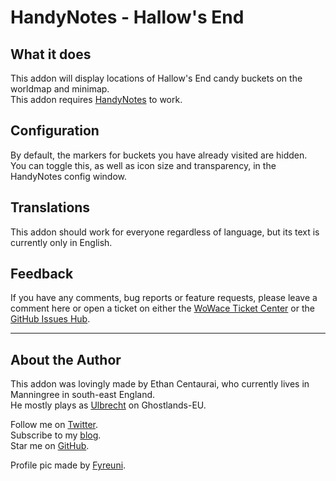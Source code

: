 ﻿HandyNotes - Hallow's End
=========================


What it does
------------

This addon will display locations of Hallow's End candy buckets on the worldmap and minimap.  
This addon requires [HandyNotes](http://www.curse.com/addons/wow/handynotes) to work.


Configuration
-------------

By default, the markers for buckets you have already visited are hidden.  
You can toggle this, as well as icon size and transparency, in the HandyNotes config window.


Translations
------------

This addon should work for everyone regardless of language, but its text is currently only in English.


Feedback
--------

If you have any comments, bug reports or feature requests, please leave a comment here or open a ticket on either the [WoWace Ticket Center](http://www.wowace.com/addons/handynotes_hallowsend/tickets/) or the [GitHub Issues Hub](https://github.com/EthanCentaurai/HandyNotes_HallowsEnd/issues).


* * *


About the Author
----------------

This addon was lovingly made by Ethan Centaurai, who currently lives in Manningree in south-east England.  
He mostly plays as [Ulbrecht](http://eu.battle.net/wow/en/character/ghostlands/Ulbrecht/simple) on Ghostlands-EU.

Follow me on [Twitter](http://twitter.com/StevenBlanchard).  
Subscribe to my [blog](http://www.noblewolf.net/).  
Star me on [GitHub](https://github.com/EthanCentaurai).

Profile pic made by [Fyreuni](http://daily-quests.com/comic/).
